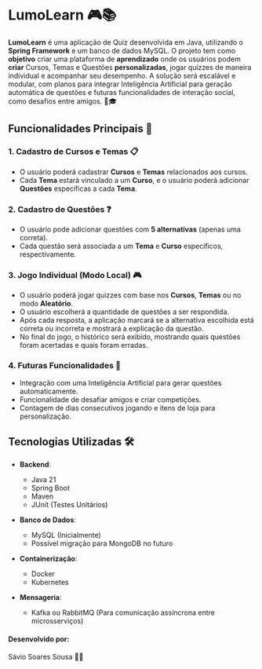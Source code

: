 # LumoLearn 🎮📚

**LumoLearn** é uma aplicação de Quiz desenvolvida em Java, utilizando o **Spring Framework** e um banco de dados MySQL. O projeto tem como **objetivo** criar uma plataforma de **aprendizado** onde os usuários podem **criar** Cursos, Temas e Questões **personalizadas**, jogar quizzes de maneira individual e acompanhar seu desempenho. A solução será escalável e modular, com planos para integrar Inteligência Artificial para geração automática de questões e futuras funcionalidades de interação social, como desafios entre amigos. 🤖🎓

## Funcionalidades Principais 🚀

### 1. Cadastro de Cursos e Temas 📋
- O usuário poderá cadastrar **Cursos** e **Temas** relacionados aos cursos.
- Cada **Tema** estará vinculado a um **Curso**, e o usuário poderá adicionar **Questões** específicas a cada **Tema**.

### 2. Cadastro de Questões ❓
- O usuário pode adicionar questões com **5 alternativas** (apenas uma correta).
- Cada questão será associada a um **Tema** e **Curso** específicos, respectivamente.

### 3. Jogo Individual (Modo Local) 🎮
- O usuário poderá jogar quizzes com base nos **Cursos**, **Temas** ou no modo **Aleatório**.
- O usuário escolherá a quantidade de questões a ser respondida.
- Após cada resposta, a aplicação marcará se a alternativa escolhida está correta ou incorreta e mostrará a explicação da questão.
- No final do jogo, o histórico será exibido, mostrando quais questões foram acertadas e quais foram erradas.

### 4. Futuras Funcionalidades 🌟
- Integração com uma Inteligência Artificial para gerar questões automaticamente.
- Funcionalidade de desafiar amigos e criar competições.
- Contagem de dias consecutivos jogando e itens de loja para personalização.

## Tecnologias Utilizadas 🛠️

- **Backend**:
  - Java 21
  - Spring Boot
  - Maven
  - JUnit (Testes Unitários)

- **Banco de Dados**:
  - MySQL (Inicialmente)
  - Possível migração para MongoDB no futuro

- **Containerização**:
  - Docker
  - Kubernetes

- **Mensageria**:
  - Kafka ou RabbitMQ (Para comunicação assíncrona entre microsserviços)

#### Desenvolvido por:
Sávio Soares Sousa 👨‍💻
